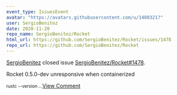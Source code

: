 ```yaml
---
event_type: IssuesEvent
avatar: "https://avatars.githubusercontent.com/u/1480321?"
user: SergioBenitez
date: 2020-11-20
repo_name: SergioBenitez/Rocket
html_url: https://github.com/SergioBenitez/Rocket/issues/1478
repo_url: https://github.com/SergioBenitez/Rocket
---
```


<a href='https://github.com/SergioBenitez' target='_blank'>SergioBenitez</a> closed issue <a href='https://github.com/SergioBenitez/Rocket/issues/1478' target='_blank'>SergioBenitez/Rocket#1478</a>.

<p>Rocket 0.5.0-dev unresponsive when containerized</p><small>rustc --version...</small><a href='https://github.com/SergioBenitez/Rocket/issues/1478' target='_blank'>View Comment</a>